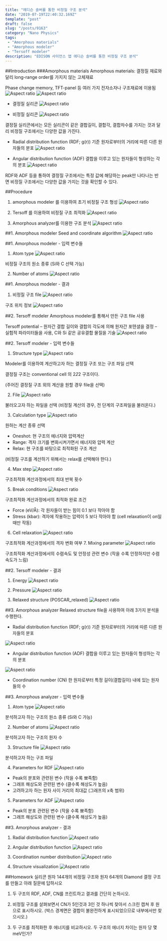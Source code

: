 ```yaml
---
title: "에디슨 솔버를 통한 비정질 구조 분석"
date: "2019-07-19T22:40:32.169Z"
template: "post"
draft: false
slug: "/posts/9163"
category: "Nano Physics"
tags: 
 - "Amorphous materials"
 - "Amorphous modeler"
 - "Tersoff modeler"
description: "EDISON 사이언스 앱 에디슨 솔버를 통한 비정질 구조 분석"
---
```


##Introduction
###Amorphous materials
Amorphous materials: 결정질 재료와 달리 long-range order를 가지지 않는 고체재료

Phase change memory, TFT-panel 등 여러 가지 전자소자나 구조재료에 이용됨
![Aspect ratio](/media/POST/9163/0.jpg)
![Aspect ratio](/media/POST/9163/1.jpg)


- 결정질 실리콘
![Aspect ratio](/media/POST/9163/2.jpg)

- 비정질 실리콘
![Aspect ratio](/media/POST/9163/3.jpg)

결정질 실리콘에서는 모든 실리콘이 같은 결합길이, 결합각, 결합차수를 가지는 것과 달리 비정질 구조에서는 다양한 값을 가진다.
            
- Radial distribution function (RDF; g(r))
기준 원자로부터의 거리에 따른 다른 원자들의 분포
![Aspect ratio](/media/POST/9163/4.jpg)

- Angular distribution function (ADF)
결합을 이루고 있는 원자들이 형성하는 각의 분포
![Aspect ratio](/media/POST/9163/5.jpg)

RDF와 ADF 등을 통하여 결정질 구조에서는 특정 값에 해당하는 peak만 나타나는 반면 비정질 구조에서는 다양한 값을 가지는 것을 확인할 수 있다.


##Procedure
1. amorphous modeler 를 이용하여 초기 비정질 구조 형성
![Aspect ratio](/media/POST/9163/6.jpg)

2. Tersoff 를 이용하여 비정질 구조 최적화
![Aspect ratio](/media/POST/9163/7.jpg)

3. Amorphous analyzer를 이용한 구조 분석
![Aspect ratio](/media/POST/9163/8.jpg)


##1. Amorphous modeler
Seed and coordinate algorithm
![Aspect ratio](/media/POST/9163/9.jpg)

##1. Amorphous modeler - 입력 변수들
1. Atom type
![Aspect ratio](/media/POST/9163/10.jpg)

비정질 구조의 원소 종류 (Si와 C 선택 가능) 

2. Number of atoms
![Aspect ratio](/media/POST/9163/11.jpg)


##1. Amorphous modeler - 결과
1. 비정질 구조 file
![Aspect ratio](/media/POST/9163/12.jpg)

구조 위치 정보
![Aspect ratio](/media/POST/9163/13.jpg)



##2. Tersoff modeler
Amorphous modeler를 통해서 만든 구조 file 사용

Tersoff potential
– 원자간 결합 길이와 결합의 각도에 의해 원자간 포텐셜을 결정
– 실험적 파라미터들을 사용, C와 Si 같은 공유결합 물질을 기술
![Aspect ratio](/media/POST/9163/14.jpg)


##2. Tersoff modeler - 입력 변수들
1. Structure type
![Aspect ratio](/media/POST/9163/15.jpg)

Modeler를 이용하여 계산하고자 하는 결정질 구조 또는 구조 파일 선택

결정질 구조는 conventional cell 의 2*2*2 구조이다.

(주어진 결정질 구조 외의 계산을 원할 경우 file을 선택) 

2. File
![Aspect ratio](/media/POST/9163/16.jpg)

불러오고자 하는 파일을 선택 (비정질 계산의 경우, 전 단계의 구조파일을 불러온다.) 

3. Calculation type
![Aspect ratio](/media/POST/9163/17.jpg)

원하는 계산 종류 선택
- Oneshot: 현 구조의 에너지와 압력계산
- Range: 격자 크기를 변화시켜가면서 에너지와 압력 계산 
- Relax: 현 구조를 바탕으로 최적화된 구조 계산

(비정질 구조를 계산하기 위해서는 relax를 선택해야 한다.)

4. Max step
![Aspect ratio](/media/POST/9163/18.jpg)

구조최적화 계산과정에서의 최대 반복 횟수

5. Break conditions
![Aspect ratio](/media/POST/9163/19.jpg)

구조최적화 계산과정에서의 최적화 완료 조건 
- Force (eV/Å): 각 원자들이 받는 힘이 0.1 보다 작아야 함
- Stress (kbar): 격자에 작용하는 압력이 5 보다 작아야 함 (cell relaxation이 on일 때만 작동)

6. Cell relaxation
![Aspect ratio](/media/POST/9163/20.jpg)

구조최적화 계산과정에서의 격자 변화 여부
7. Mixing parameter
![Aspect ratio](/media/POST/9163/21.jpg)

구조최적화 계산과정에서의 수렴속도 및 안정성 관련 변수 (작을 수록 안정하지만 수렴속도가 느림)


##2. Tersoff modeler - 결과
1. Energy 
![Aspect ratio](/media/POST/9163/22.jpg)

2. Pressure
![Aspect ratio](/media/POST/9163/23.jpg)

3. Relaxed structure (POSCAR_relaxed)
![Aspect ratio](/media/POST/9163/24.jpg)


##3. Amorphous analyzer
Relaxed structure file을 사용하여 아래 3가지 분석을 수행한다.
- Radial distribution function (RDF; g(r))
기준 원자로부터의 거리에 따른 다른 원자들의 분포

![Aspect ratio](/media/POST/9163/25.jpg)

- Angular distribution function (ADF)
결합을 이루고 있는 원자들이 형성하는 각의 분포

![Aspect ratio](/media/POST/9163/26.jpg)

- Coordination number (CN)
한 원자로부터 특정 길이(결합길이) 내에 있는 원자들의 수


##3. Amorphous analyzer - 입력 변수들
1. Atom type
![Aspect ratio](/media/POST/9163/27.jpg)

분석하고자 하는 구조의 원소 종류 (Si와 C 가능)

2. Number of atoms
![Aspect ratio](/media/POST/9163/28.jpg)

분석하고자 하는 구조의 원자 수

3. Structure file
![Aspect ratio](/media/POST/9163/29.jpg)

분석하고자 하는 구조 파일

4. Parameters for RDF
![Aspect ratio](/media/POST/9163/30.jpg)

- Peak의 분포와 관련된 변수 (작을 수록 뾰족함) 
- 그래프 해상도와 관련된 변수 (클수록 해상도가 높음)
- 고려하고자 하는 원자 사이 거리의 최대값 (그래프의 x축 범위)

5. Parameters for ADF
![Aspect ratio](/media/POST/9163/31.jpg)

- Peak의 분포 관련된 변수 (작을 수록 뾰족함)
- 그래프 해상도와 관련된 변수 (클수록 해상도가 높음)
   

##3. Amorphous analyzer - 결과
1. Radial distribution function
![Aspect ratio](/media/POST/9163/32.jpg)

2. Angular distribution function
![Aspect ratio](/media/POST/9163/33.jpg)

3. Coordination number distribution
![Aspect ratio](/media/POST/9163/34.jpg)

4. Structure visualization
![Aspect ratio](/media/POST/9163/35.jpg)

##Homework
실리콘 원자 144개의 비정질 구조와 원자 64개의 Diamond 결정 구조를 만들고 아래 질문에 답하시오
1) 두 구조의 RDF, ADF, CN를 프린트하고 결과를 간단히 논하시오.

2) 비정질 구조를 살펴보면서 CN가 5인것과 3인 것 하나씩 찾아서 스크린 캡쳐 후 원으로 표시하시오. (박스 경계면은 결합이 불완전하게 표시되었으므로 내부에서만 찾으시오.)

3) 두 구조를 최적화한 후 에너지를 비교하시오. 두 구조의 에너지 차이는 원자 당 몇 meV인가?


